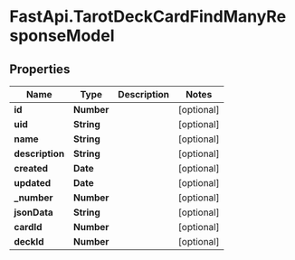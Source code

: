 # FastApi.TarotDeckCardFindManyResponseModel

## Properties
Name | Type | Description | Notes
------------ | ------------- | ------------- | -------------
**id** | **Number** |  | [optional] 
**uid** | **String** |  | [optional] 
**name** | **String** |  | [optional] 
**description** | **String** |  | [optional] 
**created** | **Date** |  | [optional] 
**updated** | **Date** |  | [optional] 
**_number** | **Number** |  | [optional] 
**jsonData** | **String** |  | [optional] 
**cardId** | **Number** |  | [optional] 
**deckId** | **Number** |  | [optional] 
